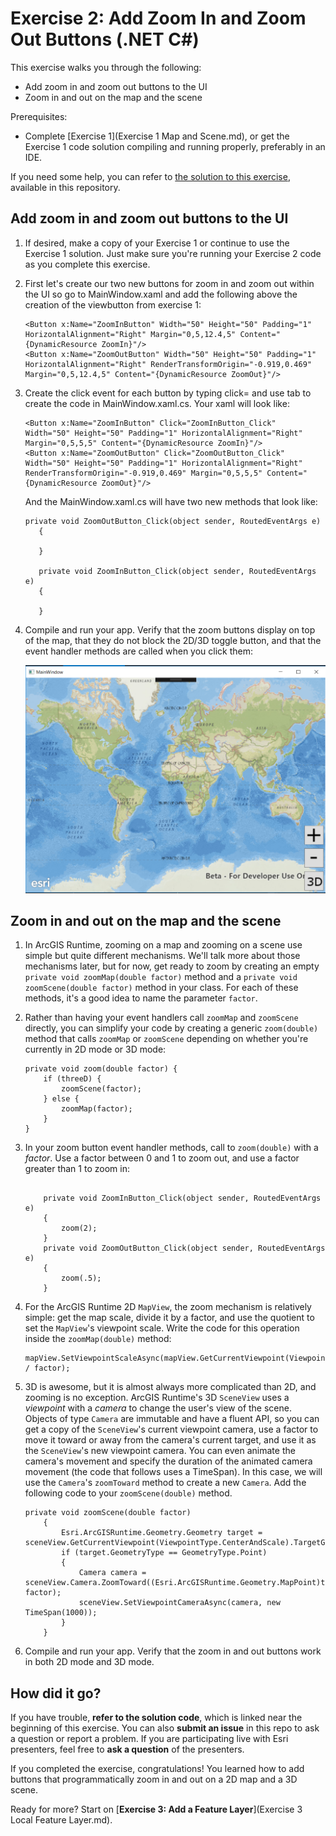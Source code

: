 # Exercise 2: Add Zoom In and Zoom Out Buttons (.NET C#)

This exercise walks you through the following:
- Add zoom in and zoom out buttons to the UI
- Zoom in and out on the map and the scene

Prerequisites:
- Complete [Exercise 1](Exercise 1 Map and Scene.md), or get the Exercise 1 code solution compiling and running properly, preferably in an IDE.

If you need some help, you can refer to [the solution to this exercise](../../solutions/dotNETWPF/Ex2_ZoomButtons), available in this repository.

## Add zoom in and zoom out buttons to the UI
1. If desired, make a copy of your Exercise 1 or continue to use the Exercise 1 solution. Just make sure you're running your Exercise 2 code as you complete this exercise.
1. First let's create our two new buttons for zoom in and zoom out within the UI so go to MainWindow.xaml and add the following above the creation of the viewbutton from exercise 1:

    ```
    <Button x:Name="ZoomInButton" Width="50" Height="50" Padding="1" HorizontalAlignment="Right" Margin="0,5,12.4,5" Content="{DynamicResource ZoomIn}"/>
    <Button x:Name="ZoomOutButton" Width="50" Height="50" Padding="1" HorizontalAlignment="Right" RenderTransformOrigin="-0.919,0.469" Margin="0,5,12.4,5" Content="{DynamicResource ZoomOut}"/>

    ```
 
1. Create the click event for each button by typing click= and use tab to create the code in MainWindow.xaml.cs.  Your xaml will look like:

    ```
    <Button x:Name="ZoomInButton" Click="ZoomInButton_Click"  Width="50" Height="50" Padding="1" HorizontalAlignment="Right" Margin="0,5,5,5" Content="{DynamicResource ZoomIn}"/>
    <Button x:Name="ZoomOutButton" Click="ZoomOutButton_Click" Width="50" Height="50" Padding="1" HorizontalAlignment="Right" RenderTransformOrigin="-0.919,0.469" Margin="0,5,5,5" Content="{DynamicResource ZoomOut}"/>

    ```
    And the MainWindow.xaml.cs will have two new methods that look like:
     ```
     private void ZoomOutButton_Click(object sender, RoutedEventArgs e)
        {

        }

        private void ZoomInButton_Click(object sender, RoutedEventArgs e)
        {

        }
      ```
    
1. Compile and run your app. Verify that the zoom buttons display on top of the map, that they do not block the 2D/3D toggle button, and that the event handler methods are called when you click them:

    ![Zoom buttons](04-zoom-buttons.png)

## Zoom in and out on the map and the scene

1. In ArcGIS Runtime, zooming on a map and zooming on a scene use simple but quite different mechanisms. We'll talk more about those mechanisms later, but for now, get ready to zoom by creating an empty `private void zoomMap(double factor)` method and a `private void zoomScene(double factor)` method in your class. For each of these methods, it's a good idea to name the parameter `factor`.

1. Rather than having your event handlers call `zoomMap` and `zoomScene` directly, you can simplify your code by creating a generic `zoom(double)` method that calls `zoomMap` or `zoomScene` depending on whether you're currently in 2D mode or 3D mode:

    ```
    private void zoom(double factor) {
        if (threeD) {
            zoomScene(factor);
        } else {
            zoomMap(factor);
        }
    }
    ```
    
1. In your zoom button event handler methods, call to `zoom(double)` with a _factor_. Use a factor between 0 and 1 to zoom out, and use a factor greater than 1 to zoom in:

    ```
    
        private void ZoomInButton_Click(object sender, RoutedEventArgs e)
        {
            zoom(2);
        }
        private void ZoomOutButton_Click(object sender, RoutedEventArgs e)
        {
            zoom(.5);
        }
    ```
    
1. For the ArcGIS Runtime 2D `MapView`, the zoom mechanism is relatively simple: get the map scale, divide it by a factor, and use the quotient to set the `MapView`'s viewpoint scale. Write the code for this operation inside the `zoomMap(double)` method:

    ```
    mapView.SetViewpointScaleAsync(mapView.GetCurrentViewpoint(ViewpointType.CenterAndScale).Scale / factor);
    ```
    
1. 3D is awesome, but it is almost always more complicated than 2D, and zooming is no exception. ArcGIS Runtime's 3D `SceneView` uses a _viewpoint_ with a _camera_ to change the user's view of the scene. Objects of type `Camera` are immutable and have a fluent API, so you can get a copy of the `SceneView`'s current viewpoint camera, use a factor to move it toward or away from the camera's current target, and use it as the `SceneView`'s new viewpoint camera. You can even animate the camera's movement and specify the duration of the animated camera movement (the code that follows uses a TimeSpan). In this case, we will use the `Camera`'s `zoomToward` method to create a new `Camera`. Add the following code to your `zoomScene(double)` method. 

    ```
    private void zoomScene(double factor)
        {
            Esri.ArcGISRuntime.Geometry.Geometry target = sceneView.GetCurrentViewpoint(ViewpointType.CenterAndScale).TargetGeometry;
            if (target.GeometryType == GeometryType.Point)
            {
                Camera camera = sceneView.Camera.ZoomToward((Esri.ArcGISRuntime.Geometry.MapPoint)target, factor);
                sceneView.SetViewpointCameraAsync(camera, new TimeSpan(1000));
            }
        }
    ```
    
1. Compile and run your app. Verify that the zoom in and out buttons work in both 2D mode and 3D mode.
    
## How did it go?

If you have trouble, **refer to the solution code**, which is linked near the beginning of this exercise. You can also **submit an issue** in this repo to ask a question or report a problem. If you are participating live with Esri presenters, feel free to **ask a question** of the presenters.

If you completed the exercise, congratulations! You learned how to add buttons that programmatically zoom in and out on a 2D map and a 3D scene.

Ready for more? Start on [**Exercise 3: Add a Feature Layer**](Exercise 3 Local Feature Layer.md).

